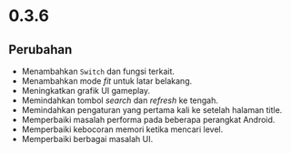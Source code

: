 # 0.3.6

## Perubahan

- Menambahkan `Switch` dan fungsi terkait.
- Menambahkan mode _fit_ untuk latar belakang.
- Meningkatkan grafik UI gameplay.
- Memindahkan tombol _search_ dan _refresh_ ke tengah.
- Memindahkan pengaturan yang pertama kali ke setelah halaman title.
- Memperbaiki masalah performa pada beberapa perangkat Android.
- Memperbaiki kebocoran memori ketika mencari level.
- Memperbaiki berbagai masalah UI.
